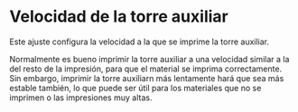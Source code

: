Velocidad de la torre auxiliar
====
Este ajuste configura la velocidad a la que se imprime la torre auxiliar.

Normalmente es bueno imprimir la torre auxiliar a una velocidad similar a la del resto de la impresión, para que el material se imprima correctamente. Sin embargo, imprimir la torre auxiliarn más lentamente hará que sea más estable también, lo que puede ser útil para los materiales que no se imprimen o las impresiones muy altas.